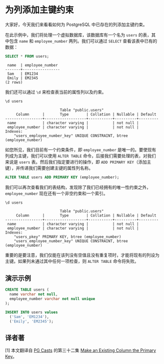 # 为列添加主键约束

大家好，今天我们来看看如何为 PostgreSQL 中已存在的列添加主键约束。

在此示例中，我们将处理一个虚拟数据库，该数据库有一个名为 `users` 的表，其中包含 `name` 和 `employee_number` 两列。我们可以通过 `SELECT` 查看该表中已有的数据：

```sql
SELECT * FROM users;
```
```
 name  | employee_number
-------+-----------------
 Sam   | EM1234
 Emily | EM2345
(2 rows)
```

我们还可以通过 `\d` 来检查表当前的属性列以及约束。

```sql
\d users
```
```
                         Table "public.users"
     Column      |       Type        | Collation | Nullable | Default
-----------------+-------------------+-----------+----------+---------
 name            | character varying |           | not null |
 employee_number | character varying |           | not null |
Indexes:
    "users_employee_number_key" UNIQUE CONSTRAINT, btree (employee_number)
```

如您所见，我们目前有一个约束条件，即 `employee_number` 是唯一的。要使现有列成为主键，我们可以使用 `ALTER TABLE` 命令，后接我们需要处理的表，对我们来说是 `users` 表。然后我们指定要进行的操作，即 `ADD PRIMARY KEY`（添加主键），并传递我们需要创建主键的属性列名称。

```sql
ALTER TABLE users ADD PRIMARY KEY (employee_number);
```

我们可以再次查看我们的表结构，发现除了我们已经拥有的唯一性约束之外，`employee_number` 现在还有一个非空约束和一个索引。

```sql
\d users
```
```
                         Table "public.users"
     Column      |       Type        | Collation | Nullable | Default
-----------------+-------------------+-----------+----------+---------
 name            | character varying |           | not null |
 employee_number | character varying |           | not null |
Indexes:
    "users_pkey" PRIMARY KEY, btree (employee_number)
    "users_employee_number_key" UNIQUE CONSTRAINT, btree (employee_number)
```

重要的是要注意，我们仅能在该列没有空值且没有重复项时，才能将现有的列设为主键。如果列未通过其中任何一项检查，则 `ALTER TABLE` 命令将失败。

## 演示示例

```sql
CREATE TABLE users (
  name varchar not null,
  employee_number varchar not null unique
);

INSERT INTO users values
  ('Sam', 'EM1234'),
  ('Emily', 'EM2345');
```

## 译者著

[1] 本文翻译自 [PG Casts](https://www.pgcasts.com/) 的第三十二集 [Make an Existing Column the Primary Key](https://www.pgcasts.com/episodes/make-an-existing-column-the-primary-key)。
